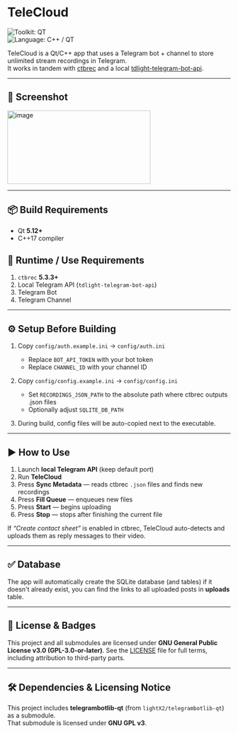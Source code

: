 # TeleCloud

![Toolkit: QT](https://img.shields.io/badge/Toolkit-QT-informational?color=41CD52&logo=qt&logoColor=white)  
![Language: C++ / QT](https://img.shields.io/badge/language-C%2B%2B%20%2F%20QT-orange)  

TeleCloud is a Qt/C++ app that uses a Telegram bot + channel to store unlimited stream recordings in Telegram.  
It works in tandem with [ctbrec](https://github.com/0xboobface/ctbrec) and a local [tdlight-telegram-bot-api](https://github.com/tdlight-team/tdlight-telegram-bot-api).

---

## 📸 Screenshot

<img width="323" height="166" alt="image" src="https://github.com/user-attachments/assets/7eadae61-089b-4821-9d06-82e7b1ba4e96" />

---

## 📦 Build Requirements

- Qt **5.12+**  
- C++17 compiler  

## 🔧 Runtime / Use Requirements

1. `ctbrec` **5.3.3+**  
2. Local Telegram API (`tdlight-telegram-bot-api`)  
3. Telegram Bot  
4. Telegram Channel  

---

## ⚙️ Setup Before Building

1. Copy `config/auth.example.ini` → `config/auth.ini`  
   - Replace `BOT_API_TOKEN` with your bot token  
   - Replace `CHANNEL_ID` with your channel ID  

2. Copy `config/config.example.ini` → `config/config.ini`  
   - Set `RECORDINGS_JSON_PATH` to the absolute path where ctbrec outputs .json files  
   - Optionally adjust `SQLITE_DB_PATH`  

3. During build, config files will be auto-copied next to the executable.

---

## ▶️ How to Use

1. Launch **local Telegram API** (keep default port)  
2. Run **TeleCloud**  
3. Press **Sync Metadata** — reads ctbrec `.json` files and finds new recordings  
4. Press **Fill Queue** — enqueues new files  
5. Press **Start** — begins uploading  
6. Press **Stop** — stops after finishing the current file  

If *“Create contact sheet”* is enabled in ctbrec, TeleCloud auto-detects and uploads them as reply messages to their video.

---

## ✅ Database

The app will automatically create the SQLite database (and tables) if it doesn't already exist, you can find the links to all uploaded posts in **uploads** table.  

---

## 📝 License & Badges

This project and all submodules are licensed under **GNU General Public License v3.0 (GPL-3.0-or-later)**. See the [LICENSE](LICENSE) file for full terms, including attribution to third-party parts.

---

## 🛠 Dependencies & Licensing Notice

This project includes **telegrambotlib-qt** (from `lightX2/telegrambotlib-qt`) as a submodule.  
That submodule is licensed under **GNU GPL v3**.
